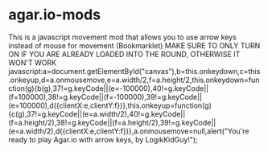 # agar.io-mods
This is a javascript movement mod that allows you to use arrow keys instead of mouse for movement (Bookmarklet)
MAKE SURE TO ONLY TURN ON IF YOU ARE ALREADY LOADED INTO THE ROUND, OTHERWISE IT WON'T WORK
javascript:a=document.getElementById("canvas"),b=this.onkeydown,c=this.onkeyup,d=a.onmousemove,e=a.width/2,f=a.height/2,this.onkeydown=function(g){b(g),37!=g.keyCode||(e=-100000),40!=g.keyCode||(f=100000),38!=g.keyCode||(f=-100000),39!=g.keyCode||(e=100000),d({clientX:e,clientY:f})},this.onkeyup=function(g){c(g),37!=g.keyCode||(e=a.width/2),40!=g.keyCode||(f=a.height/2),38!=g.keyCode||(f=a.height/2),39!=g.keyCode||(e=a.width/2),d({clientX:e,clientY:f})},a.onmousemove=null,alert("You're ready to play Agar.io with arrow keys, by LogikKidGuy!");
